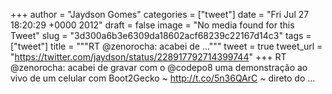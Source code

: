 
+++
author = "Jaydson Gomes"
categories = ["tweet"]
date = "Fri Jul 27 18:20:29 +0000 2012"
draft = false
image = "No media found for this Tweet"
slug = "3d300a6b3e6309da18602acf68239c22167d14c3"
tags = ["tweet"]
title = """RT @zenorocha: acabei de ..."""
tweet = true
tweet_url = "https://twitter.com/jaydson/status/228917792714399744"
+++
RT @zenorocha: acabei de gravar com o @codepo8 uma demonstração ao vivo de um celular com Boot2Gecko ~ http://t.co/5n36QArC ~ direto do  ...
